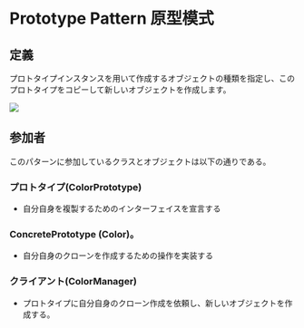 # Prototype Pattern 原型模式
## 定義

プロトタイプインスタンスを用いて作成するオブジェクトの種類を指定し、このプロトタイプをコピーして新しいオブジェクトを作成します。

![](https://github.com/QianMo/Unity-Design-Pattern/blob/master/UML_Picture/prototype.gif)


## 参加者

このパターンに参加しているクラスとオブジェクトは以下の通りである。

### プロトタイプ(ColorPrototype)
* 自分自身を複製するためのインターフェイスを宣言する

### ConcretePrototype (Color)。
* 自分自身のクローンを作成するための操作を実装する

### クライアント(ColorManager)
* プロトタイプに自分自身のクローン作成を依頼し、新しいオブジェクトを作成する。



